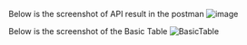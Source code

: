 Below is the screenshot of API result in the postman
![image](https://github.com/tarun7180/EmployeeListReact/assets/3634736/95099b23-b7ae-4f7c-b0eb-8781b441186e)

Below is the screenshot of the Basic Table
![BasicTable](https://github.com/tarun7180/EmployeeListReact/assets/3634736/28ab905f-5e5f-4e06-a18f-99aa28328ae4)
